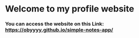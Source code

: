 # Welcome to my profile website

### You can access the website on this Link: https://obyyyy.github.io/simple-notes-app/
